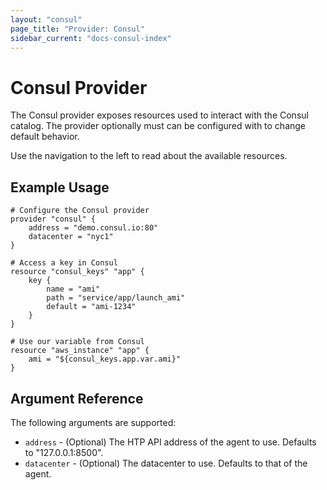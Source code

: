 ```yaml
---
layout: "consul"
page_title: "Provider: Consul"
sidebar_current: "docs-consul-index"
---
```


# Consul Provider

The Consul provider exposes resources used to interact with
the Consul catalog. The provider optionally must can be configured with
to change default behavior.

Use the navigation to the left to read about the available resources.

## Example Usage

```
# Configure the Consul provider
provider "consul" {
    address = "demo.consul.io:80"
    datacenter = "nyc1"
}

# Access a key in Consul
resource "consul_keys" "app" {
    key {
        name = "ami"
        path = "service/app/launch_ami"
        default = "ami-1234"
    }
}

# Use our variable from Consul
resource "aws_instance" "app" {
    ami = "${consul_keys.app.var.ami}"
}
```

## Argument Reference

The following arguments are supported:

* `address` - (Optional) The HTP API address of the agent to use. Defaults to "127.0.0.1:8500".
* `datacenter` - (Optional) The datacenter to use. Defaults to that of the agent.

